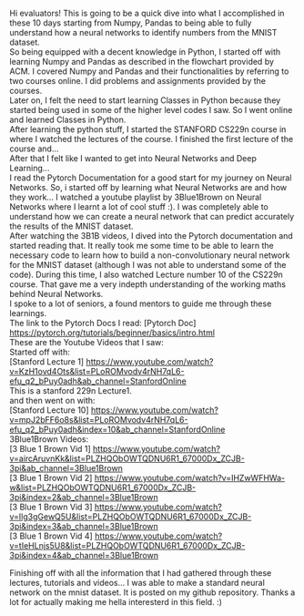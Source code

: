 Hi evaluators! This is going to be a quick dive into what I accomplished in these 10 days starting from Numpy, Pandas to being able to fully understand how a neural networks to identify numbers from the MNIST dataset.  <br />
So being equipped with a decent knowledge in Python, I started off with learning Numpy and Pandas as described in the flowchart provided by ACM. I covered Numpy and Pandas and their functionalities by referring to two courses online. I did problems and assignments provided by the courses.  <br />
Later on, I felt the need to start learning Classes in Python because they started being used in some of the higher level codes I saw. So I went online and learned Classes in Python.  <br />
After learning the python stuff, I started the STANFORD CS229n course in where I watched the lectures of the course. I finished the first lecture of the course and... <br />
After that I felt like I wanted to get into Neural Networks and Deep Learning... <br />
I read the Pytorch Documentation for a good start for my journey on Neural Networks. 
So, i started off by learning what Neural Networks are and how they work... I watched a youtube playlist by 3Blue1Brown on Neural Networks where I learnt a lot of cool stuff :). I was completely able to understand how we can create a neural network that can predict accurately the results of the MNIST dataset.  <br />
After watching the 3B1B videos, I dived into the Pytorch documentation and started reading that. It really took me some time to be able to learn the necessary code to learn how to build a non-convolutionary neural network for the MNIST dataset (although I was not able to understand some of the code). During this time, I also watched Lecture number 10 of the CS229n course. That gave me a very indepth understanding of the working maths behind Neural Networks.  <br />
I spoke to a lot of seniors, a found mentors to guide me through these learnings.  <br />
The link to the Pytorch Docs I read: [Pytorch Doc] https://pytorch.org/tutorials/beginner/basics/intro.html <br />
These are the Youtube Videos that I saw: <br />
Started off with:  <br />
[Stanford Lecture 1] https://www.youtube.com/watch?v=KzH1ovd4Ots&list=PLoROMvodv4rNH7qL6-efu_q2_bPuy0adh&ab_channel=StanfordOnline  <br />
This is a stanford 229n Lecture1. <br />
and then went on with: <br />
[Stanford Lecture 10] https://www.youtube.com/watch?v=mpJ2bFF6o8s&list=PLoROMvodv4rNH7qL6-efu_q2_bPuy0adh&index=10&ab_channel=StanfordOnline  <br />
3Blue1Brown Videos:  <br />
[3 Blue 1 Brown Vid 1] https://www.youtube.com/watch?v=aircAruvnKk&list=PLZHQObOWTQDNU6R1_67000Dx_ZCJB-3pi&ab_channel=3Blue1Brown <br />
[3 Blue 1 Brown Vid 2] https://www.youtube.com/watch?v=IHZwWFHWa-w&list=PLZHQObOWTQDNU6R1_67000Dx_ZCJB-3pi&index=2&ab_channel=3Blue1Brown <br />
[3 Blue 1 Brown Vid 3] https://www.youtube.com/watch?v=Ilg3gGewQ5U&list=PLZHQObOWTQDNU6R1_67000Dx_ZCJB-3pi&index=3&ab_channel=3Blue1Brown <br />
[3 Blue 1 Brown Vid 4] https://www.youtube.com/watch?v=tIeHLnjs5U8&list=PLZHQObOWTQDNU6R1_67000Dx_ZCJB-3pi&index=4&ab_channel=3Blue1Brown <br />

Finishing off with all the information that I had gathered through these lectures, tutorials and videos... I was able to make a standard neural network on the mnist dataset. It is posted on my github repository. 
Thanks a lot for actually making me hella interesterd in this field. :)
